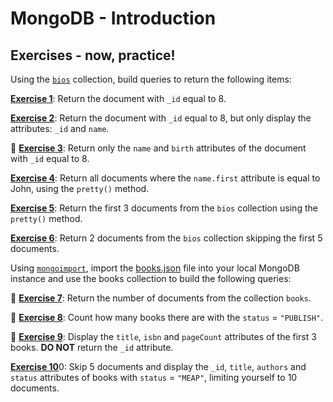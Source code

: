 # MongoDB - Introduction

## Exercises - now, practice!

Using the [`bios`](https://www.mongodb.com/docs/manual/reference/bios-example-collection/) collection, build queries to return the following items:

[**Exercise 1**](./exercises/exercise01.mongodb): Return the document with `_id` equal to 8.

[**Exercise 2**](./exercises/exercise02.mongodb): Return the document with `_id` equal to 8, but only display the attributes: `_id` and `name`.

🚀 [**Exercise 3**](./exercises/exercise03.mongodb): Return only the `name` and `birth` attributes of the document with `_id` equal to 8.

[**Exercise 4**](./exercises/exercise04.mongodb): Return all documents where the `name.first` attribute is equal to John, using the `pretty()` method.

[**Exercise 5**](./exercises/exercise05.mongodb): Return the first 3 documents from the `bios` collection using the `pretty()` method.

[**Exercise 6**](./exercises/exercise06.mongodb): Return 2 documents from the `bios` collection skipping the first 5 documents.

Using [`mongoimport`](https://www.mongodb.com/docs/database-tools/mongoimport/#examples), import the [books.json](./books.json) file into your local MongoDB instance and use the books collection to build the following queries:

🚀 [**Exercise 7**](./exercises/exercise07.mongodb): Return the number of documents from the collection `books`.

🚀 [**Exercise 8**](./exercises/exercise08.mongodb): Count how many books there are with the `status` = `"PUBLISH"`.

🚀 [**Exercise 9**](./exercises/exercise09.mongodb): Display the `title`, `isbn` and `pageCount` attributes of the first 3 books. **DO NOT** return the `_id` attribute.

[**Exercise 10**](./exercises/exercise10.mongodb)0: Skip 5 documents and display the `_id`, `title`, `authors` and `status` attributes of books with `status` = `"MEAP"`, limiting yourself to 10 documents.
